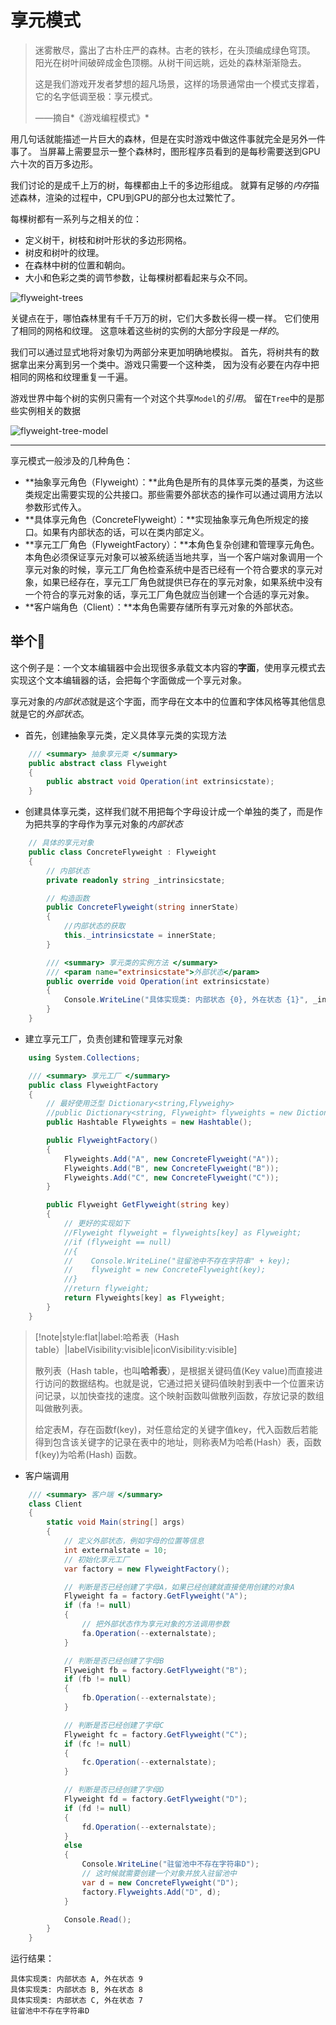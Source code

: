 # 享元模式

> 迷雾散尽，露出了古朴庄严的森林。古老的铁杉，在头顶编成绿色穹顶。 阳光在树叶间破碎成金色顶棚。从树干间远眺，远处的森林渐渐隐去。
>
> 这是我们游戏开发者梦想的超凡场景，这样的场景通常由一个模式支撑着，它的名字低调至极：享元模式。
>
> ——摘自*《游戏编程模式》*

用几句话就能描述一片巨大的森林，但是在实时游戏中做这件事就完全是另外一件事了。 当屏幕上需要显示一整个森林时，图形程序员看到的是每秒需要送到GPU六十次的百万多边形。

我们讨论的是成千上万的树，每棵都由上千的多边形组成。 就算有足够的*内存*描述森林，渲染的过程中，CPU到GPU的部分也太过繁忙了。

每棵树都有一系列与之相关的位：

- 定义树干，树枝和树叶形状的多边形网格。
- 树皮和树叶的纹理。
- 在森林中树的位置和朝向。
- 大小和色彩之类的调节参数，让每棵树都看起来与众不同。

![flyweight-trees](img/flyweight-trees.jpg)

关键点在于，哪怕森林里有千千万万的树，它们大多数长得一模一样。 它们使用了相同的网格和纹理。 这意味着这些树的实例的大部分字段是*一样的*。

我们可以通过显式地将对象切为两部分来更加明确地模拟。 首先，将树共有的数据拿出来分离到另一个类中。游戏只需要一个这种类， 因为没有必要在内存中把相同的网格和纹理重复一千遍。 

游戏世界中每个树的实例只需有一个对这个共享`Model`的*引用*。 留在`Tree`中的是那些实例相关的数据

![flyweight-tree-model](img/flyweight-tree-model.jpg)

------

享元模式一般涉及的几种角色：

- **抽象享元角色（Flyweight）：**此角色是所有的具体享元类的基类，为这些类规定出需要实现的公共接口。那些需要外部状态的操作可以通过调用方法以参数形式传入。
- **具体享元角色（ConcreteFlyweight）：**实现抽象享元角色所规定的接口。如果有内部状态的话，可以在类内部定义。
- **享元工厂角色（FlyweightFactory）：**本角色复杂创建和管理享元角色。本角色必须保证享元对象可以被系统适当地共享，当一个客户端对象调用一个享元对象的时候，享元工厂角色检查系统中是否已经有一个符合要求的享元对象，如果已经存在，享元工厂角色就提供已存在的享元对象，如果系统中没有一个符合的享元对象的话，享元工厂角色就应当创建一个合适的享元对象。
- **客户端角色（Client）：**本角色需要存储所有享元对象的外部状态。

## 举个🌰

这个例子是：一个文本编辑器中会出现很多承载文本内容的**字面**，使用享元模式去实现这个文本编辑器的话，会把每个字面做成一个享元对象。

享元对象的*内部状态*就是这个字面，而字母在文本中的位置和字体风格等其他信息就是它的*外部状态*。

- 首先，创建抽象享元类，定义具体享元类的实现方法

```c#
    /// <summary> 抽象享元类 </summary>
    public abstract class Flyweight
    {
        public abstract void Operation(int extrinsicstate);
    }
```

- 创建具体享元类，这样我们就不用把每个字母设计成一个单独的类了，而是作为把共享的字母作为享元对象的*内部状态*

```c#
    // 具体的享元对象
    public class ConcreteFlyweight : Flyweight
    {
        // 内部状态
        private readonly string _intrinsicstate;

        // 构造函数
        public ConcreteFlyweight(string innerState)
        {
            //内部状态的获取
            this._intrinsicstate = innerState;
        }

        /// <summary> 享元类的实例方法 </summary>
        /// <param name="extrinsicstate">外部状态</param>
        public override void Operation(int extrinsicstate)
        {
            Console.WriteLine("具体实现类: 内部状态 {0}, 外在状态 {1}", _intrinsicstate, extrinsicstate);
        }
    }
```

- 建立享元工厂，负责创建和管理享元对象

```c#
    using System.Collections;

    /// <summary> 享元工厂 </summary>
    public class FlyweightFactory
    {
        // 最好使用泛型 Dictionary<string,Flyweighy>
        //public Dictionary<string, Flyweight> flyweights = new Dictionary<string, Flyweight>();
        public Hashtable Flyweights = new Hashtable();

        public FlyweightFactory()
        {
            Flyweights.Add("A", new ConcreteFlyweight("A"));
            Flyweights.Add("B", new ConcreteFlyweight("B"));
            Flyweights.Add("C", new ConcreteFlyweight("C"));
        }

        public Flyweight GetFlyweight(string key)
        {
            // 更好的实现如下
            //Flyweight flyweight = flyweights[key] as Flyweight;
            //if (flyweight == null)
            //{
            //    Console.WriteLine("驻留池中不存在字符串" + key);
            //    flyweight = new ConcreteFlyweight(key);
            //}
            //return flyweight;
            return Flyweights[key] as Flyweight;
        }
    }
```

> [!note|style:flat|label:哈希表（Hash table）|labelVisibility:visible|iconVisibility:visible]
>
> 散列表（Hash table，也叫**哈希表**），是根据关键码值(Key value)而直接进行访问的数据结构。也就是说，它通过把关键码值映射到表中一个位置来访问记录，以加快查找的速度。这个映射函数叫做散列函数，存放记录的数组叫做散列表。
>
> 给定表M，存在函数f(key)，对任意给定的关键字值key，代入函数后若能得到包含该关键字的记录在表中的地址，则称表M为哈希(Hash）表，函数f(key)为哈希(Hash) 函数。

- 客户端调用

```c#
    /// <summary> 客户端 </summary>
    class Client
    {
        static void Main(string[] args)
        {
            // 定义外部状态，例如字母的位置等信息
            int externalstate = 10;
            // 初始化享元工厂
            var factory = new FlyweightFactory();

            // 判断是否已经创建了字母A，如果已经创建就直接使用创建的对象A
            Flyweight fa = factory.GetFlyweight("A");
            if (fa != null)
            {
                // 把外部状态作为享元对象的方法调用参数
                fa.Operation(--externalstate);
            }

            // 判断是否已经创建了字母B
            Flyweight fb = factory.GetFlyweight("B");
            if (fb != null)
            {
                fb.Operation(--externalstate);
            }

            // 判断是否已经创建了字母C
            Flyweight fc = factory.GetFlyweight("C");
            if (fc != null)
            {
                fc.Operation(--externalstate);
            }

            // 判断是否已经创建了字母D
            Flyweight fd = factory.GetFlyweight("D");
            if (fd != null)
            {
                fd.Operation(--externalstate);
            }
            else
            {
                Console.WriteLine("驻留池中不存在字符串D");
                // 这时候就需要创建一个对象并放入驻留池中
                var d = new ConcreteFlyweight("D");
                factory.Flyweights.Add("D", d);
            }

            Console.Read();
        }
    }
```



运行结果：

```
具体实现类: 内部状态 A, 外在状态 9
具体实现类: 内部状态 B, 外在状态 8
具体实现类: 内部状态 C, 外在状态 7
驻留池中不存在字符串D
```

